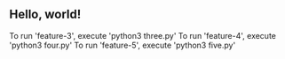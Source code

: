 ## Hello, world!

To run 'feature-3', execute 'python3 three.py'
To run 'feature-4', execute 'python3 four.py'
To run 'feature-5', execute 'python3 five.py'

